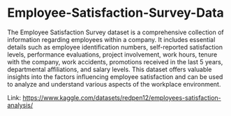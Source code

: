 # Employee-Satisfaction-Survey-Data


The Employee Satisfaction Survey dataset is a comprehensive collection of information regarding employees within a company. It includes essential details such as employee identification numbers, self-reported satisfaction levels, performance evaluations, project involvement, work hours, tenure with the company, work accidents, promotions received in the last 5 years, departmental affiliations, and salary levels. This dataset offers valuable insights into the factors influencing employee satisfaction and can be used to analyze and understand various aspects of the workplace environment.


Link: https://www.kaggle.com/datasets/redpen12/employees-satisfaction-analysis/

